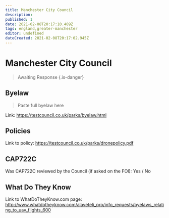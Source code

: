```yaml
---
title: Manchester City Council
description:
published: 1
date: 2021-02-08T20:17:10.409Z
tags: england,greater-manchester
editor: undefined
dateCreated: 2021-02-08T20:17:02.945Z
---
```


# Manchester City Council
>  Awaiting Response
> {.is-danger}

## Byelaw
> Paste full byelaw here

Link:
https://testcouncil.co.uk/parks/byelaw.html

## Policies
Link to policy:
https://testcouncil.co.uk/parks/dronepolicy.pdf

## CAP722C

Was CAP722C reviewed by the Council (if asked on the FOI): Yes / No

## What Do They Know

Link to WhatDoTheyKnow.com page:
http://www.whatdotheyknow.com/alaveteli_pro/info_requests/byelaws_relating_to_uav_flights_600

